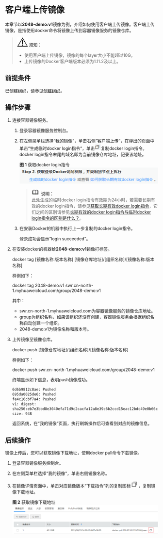 # 客户端上传镜像<a name="swr_01_0011"></a>

本章节以**2048-demo:v1**镜像为例，介绍如何使用客户端上传镜像。客户端上传镜像，是指使用docker命令将镜像上传到容器镜像服务的镜像仓库。

>![](public_sys-resources/icon-notice.gif) **须知：**   
>-   使用客户端上传镜像，镜像的每个layer大小不能超过10G。  
>-   上传镜像的Docker客户端版本必须为1.11.2及以上。  

## 前提条件<a name="section1409154617177"></a>

已创建组织，请参见[创建组织](组织管理.md#section12921632181415)。

## 操作步骤<a name="zh-cn_topic_0083050718_section862311112816"></a>

1.  连接容器镜像服务。
    1.  登录容器镜像服务控制台。
    2.  在左侧菜单栏选择“我的镜像“，单击右侧“客户端上传“，在弹出的页面中单击“生成临时docker login指令“，单击![](figures/icon-copy.png)复制docker login指令。docker login指令末尾的域名即为当前镜像仓库地址，记录该地址。

        **图 1**  获取docker login指令<a name="zh-cn_topic_0112596104_fig13751239104219"></a>  
        ![](figures/获取docker-login指令.png "获取docker-login指令")

        >![](public_sys-resources/icon-note.gif) **说明：**   
        >此处生成的临时docker login指令有效期为24小时，若需要长期有效的docker login指令，请参见[获取长期有效docker login指令](获取长期有效docker-login指令.md)，它们之间的区别请参见[长期有效的docker login指令与临时docker login指令的区别是什么？](https://support.huaweicloud.com/swr_faq/swr_faq_0015.html)。  

    3.  在安装Docker的机器中执行上一步复制的docker login指令。

        登录成功会显示“login succeeded“。

2.  在安装docker的机器给**2048-demo:v1**镜像打标签。

    docker tag \[镜像名称:版本名称\] \[镜像仓库地址\]/\[组织名称\]/\[镜像名称:版本名称\]

    样例如下：

    docker tag 2048-demo:v1 swr.cn-north-1.myhuaweicloud.com/group/2048-demo:v1

    其中：

    -   swr.cn-north-1.myhuaweicloud.com为容器镜像服务的镜像仓库地址。
    -   group为组织名称，如果该组织还没有创建，容器镜像服务会根据组织名称自动创建一个组织。
    -   2048-demo:v1为镜像名称和版本号。

3.  上传镜像至镜像仓库。

    docker push \[镜像仓库地址\]/\[组织名称\]/\[镜像名称:版本名称\]

    样例如下：

    docker push swr.cn-north-1.myhuaweicloud.com/group/2048-demo:v1

    终端显示如下信息，表明push镜像成功。

    ```
    6d6b9812c8ae: Pushed 
    695da0025de6: Pushed 
    fe4c16cbf7a4: Pushed 
    v1: digest: sha256:eb7e3bbd8e3040efa71d9c2cacfa12a8e39c6b2ccd15eac12bdc49e0b66cee63 size: 948
    ```

    返回系统，在“我的镜像“页面，执行刷新操作后可查看到对应的镜像信息。


## 后续操作<a name="section2795183720459"></a>

镜像上传后，您可以获取镜像下载地址，使用docker pull命令下载镜像。

1.  登录容器镜像服务控制台。
2.  在左侧菜单栏选择“我的镜像“，单击右侧镜像名称。
3.  在镜像详情页面中，单击对应镜像版本“下载指令”列的复制图标![](figures/小图标-复制.png)，复制镜像下载地址。

    **图 2**  获取镜像下载地址<a name="zh-cn_topic_0084266454_fig18518532151513"></a>  
    ![](figures/获取镜像下载地址.png "获取镜像下载地址")


